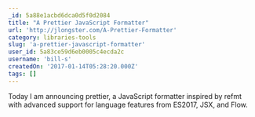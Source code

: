 ```yaml
---
_id: 5a88e1acbd6dca0d5f0d2084
title: "A Prettier JavaScript Formatter"
url: 'http://jlongster.com/A-Prettier-Formatter'
category: libraries-tools
slug: 'a-prettier-javascript-formatter'
user_id: 5a83ce59d6eb0005c4ecda2c
username: 'bill-s'
createdOn: '2017-01-14T05:28:20.000Z'
tags: []
---
```


Today I am announcing prettier, a JavaScript formatter inspired by refmt with advanced support for language features from ES2017, JSX, and Flow.
